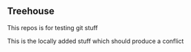 ## Treehouse

This repos is for testing git stuff


This is the locally added stuff which should produce a conflict
